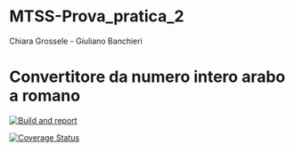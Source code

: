 # MTSS-Prova_pratica_2
Chiara Grossele - Giuliano Banchieri

# Convertitore da numero intero arabo a romano

[![Build and report](https://github.com/chiara327/MTSS-Prova_pratica_2/actions/workflows/build.yml/badge.svg?branch=develop)](https://github.com/chiara327/MTSS-Prova_pratica_2/actions/workflows/build.yml)

[![Coverage Status](https://coveralls.io/repos/github/chiara327/MTSS-Prova_pratica_2/badge.svg?branch=develop)](https://coveralls.io/github/chiara327/MTSS-Prova_pratica_2?branch=develop)